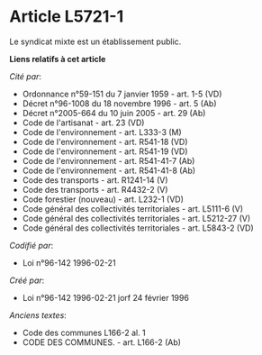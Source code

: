 # Article L5721-1

Le syndicat mixte est un établissement public.

**Liens relatifs à cet article**

_Cité par_:

  - Ordonnance n°59-151 du 7 janvier 1959 - art. 1-5 (VD)
  - Décret n°96-1008 du 18 novembre 1996 - art. 5 (Ab)
  - Décret n°2005-664 du 10 juin 2005 - art. 29 (Ab)
  - Code de l'artisanat - art. 23 (VD)
  - Code de l'environnement - art. L333-3 (M)
  - Code de l'environnement - art. R541-18 (VD)
  - Code de l'environnement - art. R541-19 (VD)
  - Code de l'environnement - art. R541-41-7 (Ab)
  - Code de l'environnement - art. R541-41-8 (Ab)
  - Code des transports - art. R1241-14 (V)
  - Code des transports - art. R4432-2 (V)
  - Code forestier (nouveau) - art. L232-1 (VD)
  - Code général des collectivités territoriales - art. L5111-6 (V)
  - Code général des collectivités territoriales - art. L5212-27 (V)
  - Code général des collectivités territoriales - art. L5843-2 (VD)

_Codifié par_:

  - Loi n°96-142 1996-02-21

_Créé par_:

  - Loi n°96-142 1996-02-21 jorf 24 février 1996

_Anciens textes_:

  - Code des communes L166-2 al. 1
  - CODE DES COMMUNES. - art. L166-2 (Ab)
